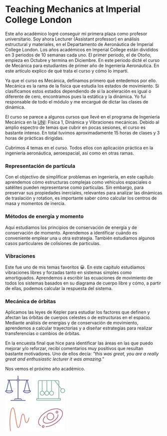 # Teaching Mechanics at Imperial College London


Este año académico logré conseguir mi primera plaza como profesor universitario. Soy ahora Lecturer (Assistant professor) en análisis estructural y materiales, en el Departamento de Aeronáutica de Imperial College London. 
Los años académicos en Imperial College están divididos en 3 periodos de 10 semanas cada uno. El primer periodo, el de Otoño, empieza en Octubre y termina en Diciembre. En este periodo dicté el curso de Mecánica para estudiantes de primer año de Ingeniería Aeronáutica. En este artículo explico de qué trata el curso y cómo lo impartí.

Ya que el curso es Mecánica, definamos primero qué entedemos por ello. Mecánica es la rama de la física que estudia los estados de movimiento. Si clasificamos estos estados dependiendo de si la aceleración es igual o diferente de cero, encontramos pues la estática y la dinámica. Yo fui responsable de todo el módulo y me encargué de dictar las clases de dinámica. 

El curso se parece a algunos cursos que llevé en el programa de Ingenieria Mecánica en la [UNI](https://fim.uni.edu.pe/): Física 1, Dinámica y Vibraciones mecánicas. Debido al amplio espectro de temas que cubrir en pocas sesiones, el curso es bastante intenso. En total tuvimos aproximadamente 15 horas de clases y 3 horas de prácticas dirigidas. 

Cubrimos 4 temas en el curso. Todos ellos con aplicación práctica en la ingeniería aeronáutica, aeroespacial, así como en otras ramas.

### Representación de partícula
Con el objectivo de simplificar problemas en ingeniería, en este capítulo aprendemos cómo estructuras complejas como vehículos espaciales o satélites pueden representarse como partículas. Sin embargo, para preservar sus propiedades inerciales, relevantes para analizar las dinámicas de traslación y rotation, es importante saber cómo calcular los centros de masa y momentos de inercia.

### Métodos de energía y momento
Aquí estudiamos los principios de conservación de energía y de conservación de momento. Aprendemos a identificar cuándo es conveniente emplear una u otra estrategia. También estudiamos algunos casos particulares de colisiones de partículas. 

### Vibraciones
Este fue uno de mis temas favoritos 😀. En este capítulo estudiamos vibraciones libres y forzadas tanto en sistemas simples como amortiguados. Aprendemos a escribir las ecuaciones de movimiento de todos los sistemas basados en su diagrama de cuerpo libre y cómo, a partir de ellas, podemos calcular la respuesta del sistema.

### Mecánica de órbitas
Aplicamos las leyes de Kepler para estudiar los factores que definen y afectan las órbitas de cuerpos celestes o de estructuras en el espacio. Mediante análisis de energías y de conservación de movimiento, aprendemos a calcular trayectorias y a diseñar estrategias para realizar transferencias o cambios de órbitas.

En la encuesta final que hice para identificar las áreas en las que puedo mejorar y/o reforzar, recibí comentarios muy positivos que resultan bastante motivadores. Uno de ellos decía: *"this was great, you are a really great and enthusiastic lecturer it was amazing."*

Nos vemos el próximo año académico.

![Mechanics](PostIcons.png)
